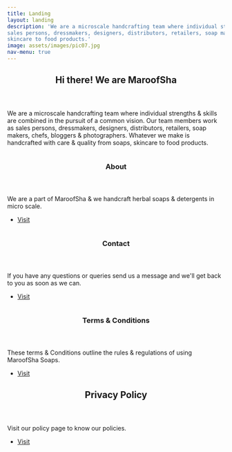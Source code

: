 ```yaml
---
title: Landing
layout: landing
description: 'We are a microscale handcrafting team where individual strengths & skills are combined in the pursuit of a common vision. Our team members work as 
sales persons, dressmakers, designers, distributors, retailers, soap makers, chefs, bloggers & photographers. Whatever we make is handcrafted with care & quality from soaps,
skincare to food products.'
image: assets/images/pic07.jpg
nav-menu: true
---
```


<!-- Main -->
<div id="main">

<!-- One -->
<section id="one">
	<div class="inner">
		<header class="major">
			<h2>Hi there! We are MaroofSha</h2>
		</header>
		<p>We are a microscale handcrafting team where individual strengths & skills are combined in the pursuit of a common vision. Our team members work as 
sales persons, dressmakers, designers, distributors, retailers, soap makers, chefs, bloggers & photographers. Whatever we make is handcrafted with care & quality from soaps,
skincare to food products.</p>
	</div>
</section>

<!-- Two -->
<section id="two" class="spotlights">
	<section>
		<a href="generic.html" class="image">
			<img src="assets/images/pic08.jpg" alt="" data-position="center center" />
		</a>
		<div class="content">
			<div class="inner">
				<header class="major">
					<h3>About</h3>
				</header>
				<p>We are a part of MaroofSha & we handcraft herbal soaps & detergents in  micro scale.</p>
				<ul class="actions">
					<li><a href="generic.html" class="button">Visit</a></li>
				</ul>
			</div>
		</div>
	</section>
	<section>
		<a href="generic.html" class="image">
			<img src="assets/images/pic09.jpg" alt="" data-position="top center" />
		</a>
		<div class="content">
			<div class="inner">
				<header class="major">
					<h3>Contact</h3>
				</header>
				<p>If you have any questions or queries send us a message and we'll get back to you as soon as we can.</p>
				<ul class="actions">
					<li><a href="generic.html" class="button">Visit</a></li>
				</ul>
			</div>
		</div>
	</section>
	<section>
		<a href="generic.html" class="image">
			<img src="assets/images/pic10.jpg" alt="" data-position="25% 25%" />
		</a>
		<div class="content">
			<div class="inner">
				<header class="major">
					<h3>Terms &amp; Conditions</h3>
				</header>
				<p>These terms &amp; Conditions outline the rules &amp; regulations of using MaroofSha Soaps.</p>
				<ul class="actions">
					<li><a href="generic.html" class="button">Visit</a></li>
				</ul>
			</div>
		</div>
	</section>
</section>

<!-- Three -->
<section id="three">
	<div class="inner">
		<header class="major">
			<h2>Privacy Policy</h2>
		</header>
		<p> Visit our policy page to know our policies.</p>
		<ul class="actions">
			<li><a href="generic.html" class="button next">Visit</a></li>
		</ul>
	</div>
</section>

</div>

